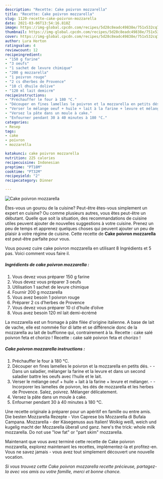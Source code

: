 ```yaml
---
description: "Recette: Cake poivron mozzarella"
title: "Recette: Cake poivron mozzarella"
slug: 1120-recette-cake-poivron-mozzarella
date: 2021-03-06T13:54:16.818Z
image: https://img-global.cpcdn.com/recipes/5d28c8eadc49838e/751x532cq70/cake-poivron-mozzarella-photo-principale-de-la-recette.jpg
thumbnail: https://img-global.cpcdn.com/recipes/5d28c8eadc49838e/751x532cq70/cake-poivron-mozzarella-photo-principale-de-la-recette.jpg
cover: https://img-global.cpcdn.com/recipes/5d28c8eadc49838e/751x532cq70/cake-poivron-mozzarella-photo-principale-de-la-recette.jpg
author: Lura Horton
ratingvalue: 4
reviewcount: 12
recipeingredient:
- "150 g farine"
- "3 oeufs"
- "1 sachet de levure chimique"
- "200 g mozzarella"
- "1 poivron rouge"
- "2 cs dherbes de Provence"
- "10 cl dhuile dolive"
- "120 ml lait demicrm"
recipeinstructions:
- "Préchauffer le four à 180 °C."
- "Découper en fines lamelles le poivron et la mozzarella en petits dés.  Dans un saladier, mélanger la farine et la levure et dans un second saladier battre les oeufs avec l’huile et le lait."
- "Verser le mélange oeuf + huile + lait à la farine + levure et mélanger.  Incorporer les lamelles de poivron, les dés de mozzarella et les herbes de Provence. Salez, poivrez. Mélanger délicatement."
- "Versez la pâte dans un moule à cake."
- "Enfourner pendant 30 à 40 minutes à 180 °C."
categories:
- Resep
tags:
- cake
- poivron
- mozzarella

katakunci: cake poivron mozzarella 
nutrition: 225 calories
recipecuisine: Indonesian
preptime: "PT18M"
cooktime: "PT32M"
recipeyield: "2"
recipecategory: Dinner

---
```



![Cake poivron mozzarella](https://img-global.cpcdn.com/recipes/5d28c8eadc49838e/751x532cq70/cake-poivron-mozzarella-photo-principale-de-la-recette.jpg)

Êtes-vous un gourou de la cuisine? Peut-être êtes-vous simplement un expert en cuisine? Ou comme plusieurs autres, vous êtes peut-être un débutant. Quelle que soit la situation, des recommandations de cuisine utiles peuvent ajouter de nouvelles suggestions à votre cuisine. Prenez un peu de temps et apprenez quelques choses qui peuvent ajouter un peu de plaisir à votre régime de cuisine. Cette recette de <strong> Cake poivron mozzarella </strong> est peut-être parfaite pour vous.

<!--inarticleads1-->

Vous pouvez cuire cake poivron mozzarella en utilisant 8 Ingrédients et 5 pas. Voici comment vous faire il.

##### Ingrédients de cake poivron mozzarella :

1. Vous devez vous préparer 150 g farine
1. Vous devez vous préparer 3 oeufs
1. Utilisation 1 sachet de levure chimique
1. Fournir 200 g mozzarella
1. Vous avez besoin 1 poivron rouge
1. Préparer 2 cs d’herbes de Provence
1. Vous devez vous préparer 10 cl d’huile d’olive
1. Vous avez besoin 120 ml lait demi-écrémé


La mozzarella est un fromage à pâte filée d&#39;origine italienne. A base de lait de vache, elle est nommée fior di latte et se différencie donc de la mozzarella au lait de bufflonne qui, contrairement à la. Recette : cake salé poivron feta et chorizo ! Recette : cake salé poivron feta et chorizo ! 

<!--inarticleads2-->

##### Cake poivron mozzarella instructions :

1. Préchauffer le four à 180 °C.
1. Découper en fines lamelles le poivron et la mozzarella en petits dés. -  - Dans un saladier, mélanger la farine et la levure et dans un second saladier battre les oeufs avec l’huile et le lait.
1. Verser le mélange oeuf + huile + lait à la farine + levure et mélanger. -  - Incorporer les lamelles de poivron, les dés de mozzarella et les herbes de Provence. Salez, poivrez. Mélanger délicatement.
1. Versez la pâte dans un moule à cake.
1. Enfourner pendant 30 à 40 minutes à 180 °C.


Une recette originale à préparer pour un apéritif en famille ou entre amis. Die besten Mozzarella Rezepte - Von Caprese bis Mozzarella di Bufala Campana. Mozzarella - der Käsegenuss aus Italien! Wolkig weiß, weich und kugelig macht der Mozzarella überall und ganz. here&#39;s the trick: whole milk mozzarella. Do not use &#34;low fat&#34; or &#34;part skim&#34; mozzarella. 

<!--inarticleads1-->

<p>
Maintenant que vous avez terminé cette recette de Cake poivron mozzarella, explorez maintenant les recettes, implémentez-la et profitez-en. Vous ne savez jamais - vous avez tout simplement découvert une nouvelle vocation.
</p>

<p>
<i>Si vous trouvez cette Cake poivron mozzarella recette précieuse, partagez-la avec vos amis ou votre famille, merci et bonne chance.</i>
</p>

